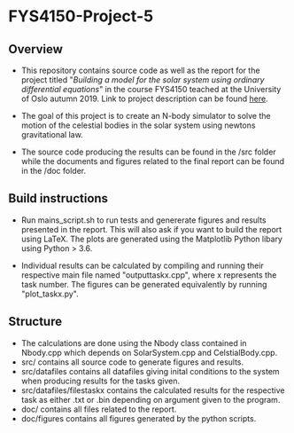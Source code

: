 # FYS4150-Project-5

## Overview

* This repository contains source code as well as the report for the project titled "*Building a model for the solar system using ordinary differential equations*" in the course FYS4150 teached at the University of Oslo autumn 2019. Link to project description can be found [here](http://compphysics.github.io/ComputationalPhysics/doc/Projects/2019/Project5/SolarSystem/html/SolarSystem.html). 

* The goal of this project is to create an N-body simulator to solve the motion of the celestial bodies in the solar system using newtons gravitational law.

* The source code producing the results can be found in the /src folder while the documents and figures related to the final report can be found in the /doc folder.

## Build instructions
* Run mains_script.sh to run tests and genererate figures and results presented in the report. This will also ask if you want to build the report using LaTeX. The plots are generated using the Matplotlib Python libary using Python > 3.6.

* Individual results can be calculated by compiling and running their respective main file named "outputtaskx.cpp", where x represents the task number. The figures can be generated equivalently by running "plot_taskx.py".

## Structure
* The calculations are done using the Nbody class contained in Nbody.cpp which depends on SolarSystem.cpp and CelstialBody.cpp.
* src/ contains all source code to generate figures and results.
* src/datafiles contains all datafiles giving inital conditions to the system when producing results for the tasks given.
* src/datafiles/filestaskx contains the calculated results for the respective task as either .txt or .bin depending on argument given to the program.
* doc/ contains all files related to the report.
* doc/figures contains all figures generated by the python scripts.
